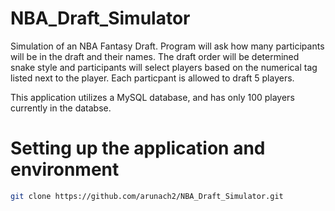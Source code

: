 # NBA_Draft_Simulator
Simulation of an NBA Fantasy Draft. Program will ask how many participants will be in the draft and their names. The draft order will be determined snake style and participants will select players based on the numerical tag listed next to the player. Each particpant is allowed to draft 5 players. 

This application utilizes a MySQL database, and has only 100 players currently in the databse.

# Setting up the application and environment
```bash
git clone https://github.com/arunach2/NBA_Draft_Simulator.git

```
